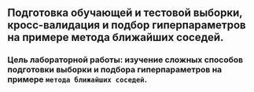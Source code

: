 Подготовка обучающей и тестовой выборки, кросс-валидация и подбор гиперпараметров на примере метода ближайших соседей.
---


### Цель лабораторной работы: изучение сложных способов подготовки выборки и подбора гиперпараметров на примере `метода ближайших соседей`.